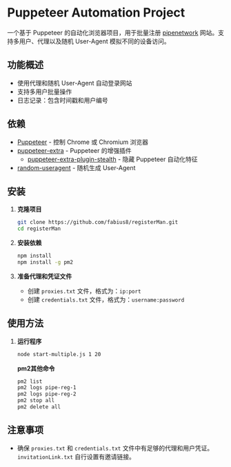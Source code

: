 # Puppeteer Automation Project

一个基于 Puppeteer 的自动化浏览器项目，用于批量注册 [pipenetwork](https://pipe.network/) 网站。支持多用户、代理以及随机 User-Agent 模拟不同的设备访问。

## 功能概述

- 使用代理和随机 User-Agent 自动登录网站
- 支持多用户批量操作
- 日志记录：包含时间戳和用户编号

## 依赖

- [Puppeteer](https://pptr.dev/) - 控制 Chrome 或 Chromium 浏览器
- [puppeteer-extra](https://github.com/berstend/puppeteer-extra) - Puppeteer 的增强插件
  - [puppeteer-extra-plugin-stealth](https://github.com/berstend/puppeteer-extra/tree/master/packages/puppeteer-extra-plugin-stealth) - 隐藏 Puppeteer 自动化特征
- [random-useragent](https://github.com/skratchdot/random-useragent) - 随机生成 User-Agent

## 安装

1. **克隆项目**

   ```bash
   git clone https://github.com/fabius8/registerMan.git
   cd registerMan
   ```

2. **安装依赖**

   ```bash
   npm install
   npm install -g pm2
   ```

3. **准备代理和凭证文件**

   - 创建 `proxies.txt` 文件，格式为：`ip:port`
   - 创建 `credentials.txt` 文件，格式为：`username:password`

## 使用方法

1. **运行程序**

   ```bash
   node start-multiple.js 1 20
   ```

   **pm2其他命令**
   ```bash
   pm2 list
   pm2 logs pipe-reg-1
   pm2 logs pipe-reg-2
   pm2 stop all
   pm2 delete all
   ```

## 注意事项

- 确保 `proxies.txt` 和 `credentials.txt` 文件中有足够的代理和用户凭证。 `invitationLink.txt` 自行设置有邀请链接。
